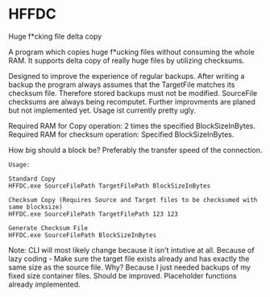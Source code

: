 # HFFDC
Huge f\*cking file delta copy

A program which copies huge f\*ucking files without consuming the whole RAM. It supports delta copy of really huge files by utilizing checksums. 

Designed to improve the experience of regular backups. After writing a backup the program always assumes that the TargetFile matches its checksum file. Therefore stored backups must not be modified. SourceFile checksums are always being recomputet. Further improvments are planed but not implemented yet. Usage ist currently pretty ugly.

Required RAM for Copy operation: 2 times the specified BlockSizeInBytes.
Required RAM for checksum operation: Specified BlockSizeInBytes.

How big should a block be?
Preferably the transfer speed of the connection.

```
Usage:

Standard Copy
HFFDC.exe SourceFilePath TargetFilePath BlockSizeInBytes

Checksum Copy (Requires Source and Target files to be checksumed with same blocksize)
HFFDC.exe SourceFilePath TargetFilePath 123 123

Generate Checksum File
HFFDC.exe SourceFilePath BlockSizeInBytes

```

Note:
CLI will most likely change because it isn't intutive at all.
Because of lazy coding - Make sure the target file exists already and has exactly the same size as the source file.
Why? Because I just needed backups of my fixed size container files. Should be improved. Placeholder functions already implemented.
